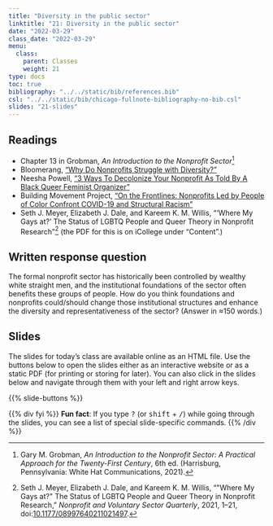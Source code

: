 ```yaml
---
title: "Diversity in the public sector"
linktitle: "21: Diversity in the public sector"
date: "2022-03-29"
class_date: "2022-03-29"
menu:
  class:
    parent: Classes
    weight: 21
type: docs
toc: true
bibliography: "../../static/bib/references.bib"
csl: "../../static/bib/chicago-fullnote-bibliography-no-bib.csl"
slides: "21-slides"
---
```


## Readings

-   <i class="fas fa-book"></i> Chapter 13 in Grobman, *An Introduction to the Nonprofit Sector*[^1]
-   <i class="fas fa-external-link-alt"></i> Bloomerang, [“Why Do Nonprofits Struggle with Diversity?”](https://bloomerang.co/blog/why-do-nonprofits-struggle-with-diversity/)
-   <i class="fas fa-external-link-alt"></i> Neesha Powell, [“3 Ways To Decolonize Your Nonprofit As Told By A Black Queer Feminist Organizer”](https://everydayfeminism.com/2018/05/decolonizing-nonprofits/)
-   <i class="fas fa-file-pdf"></i> Building Movement Project, [“On the Frontlines: Nonprofits Led by People of Color Confront COVID-19 and Structural Racism”](https://buildingmovement.org/wp-content/uploads/2020/10/On-the-Frontlines-COVID-Leaders-of-Color-Final-10.2.20.pdf)
-   <i class="fas fa-file-pdf"></i> Seth J. Meyer, Elizabeth J. Dale, and Kareem K. M. Willis, “‘Where My Gays at?’ The Status of LGBTQ People and Queer Theory in Nonprofit Research”[^2] (the PDF for this is on iCollege under “Content”.)

## Written response question

The formal nonprofit sector has historically been controlled by wealthy white straight men, and the institutional foundations of the sector often benefits these groups of people. How do you think foundations and nonprofits could/should change those institutional structures and enhance the diversity and representativeness of the sector? (Answer in ≈150 words.)

## Slides

The slides for today’s class are available online as an HTML file. Use the buttons below to open the slides either as an interactive website or as a static PDF (for printing or storing for later). You can also click in the slides below and navigate through them with your left and right arrow keys.

{{% slide-buttons %}}

{{% div fyi %}}
**Fun fact**: If you type <kbd>?</kbd> (or <kbd>shift</kbd> + <kbd>/</kbd>) while going through the slides, you can see a list of special slide-specific commands.
{{% /div %}}

[^1]: Gary M. Grobman, *An Introduction to the Nonprofit Sector: A Practical Approach for the Twenty-First Century*, 6th ed. (Harrisburg, Pennsylvania: White Hat Communications, 2021).

[^2]: Seth J. Meyer, Elizabeth J. Dale, and Kareem K. M. Willis, “"Where My Gays at?" The Status of LGBTQ People and Queer Theory in Nonprofit Research,” *Nonprofit and Voluntary Sector Quarterly*, 2021, 1–21, doi:[10.1177/08997640211021497](https://doi.org/10.1177/08997640211021497).
